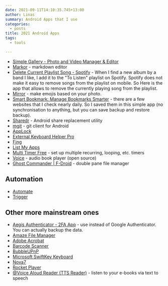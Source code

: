 ```yaml
---
date: 2021-09-11T14:10:35.745+13:00
author: Linas
summary: Android Apps that I use
categories:
  - posts
title: 2021 Android Apps
tags:
  - tools

---
```


* [Simple Gallery - Photo and Video Manager & Editor](https://play.google.com/store/apps/details?id=com.simplemobiletools.gallery)
* [Markor](https://play.google.com/store/apps/details?id=net.gsantner.markor) - markdown editor
* [Delete Current Playlist Song - Spotify](https://play.google.com/store/apps/details?id=net.virock.deletecurrentplaylistsong_spotify) - When I find a new album by a band I like, I add it to the "To Listen" playlist on Spotify. Spotify does not make it easy to remove songs from the playlist on mobile. So Here is the app that allows to remove the currently playing song from the playlist.
* [Mirror](https://play.google.com/store/apps/details?id=com.mirrorai.app) - make emojis based on your photo.
* [Smart Bookmark: Manage Bookmarks Smarter](https://play.google.com/store/apps/details?id=com.fangleness.smartbookmark) - there are a few websites that I check nearly daily. So I saved them in this simple app (no synchronisation to anything, but you can save backup and restore backup).
* [Sharedr](https://play.google.com/store/apps/details?id=com.rejh.sharedr) - Android share replacement utility
* [mgit](https://play.google.com/store/apps/details?id=com.manichord.mgit) - git client for Android
* [AppLock](https://play.google.com/store/apps/details?id=com.sp.protector.free)
* [External Keyboard Helper Pro](https://play.google.com/store/apps/details?id=com.apedroid.hwkeyboardhelper)
* [Fing](https://play.google.com/store/apps/details?id=com.overlook.android.fing)
* [List My Apps](https://play.google.com/store/apps/details?id=de.onyxbits.listmyapps)
* [Multi Timer Free](https://play.google.com/store/apps/details?id=org.catfantom.multitimerfree) - set up multiple recurring, looping, etc. timers
* [Voice](https://play.google.com/store/apps/details?id=de.ph1b.audiobook) - audio book player (open source)
* [Ghost Commander | F-Droid](https://f-droid.org/en/packages/com.ghostsq.commander/) - double pane file manager

## Automation
* [Automate](https://play.google.com/store/apps/details?id=com.llamalab.automate) 
* [Trigger](https://play.google.com/store/apps/details?id=com.jwsoft.nfcactionlauncher) 

## Other more mainstream ones
* [Aegis Authenticator - 2FA App](https://play.google.com/store/apps/details?id=com.beemdevelopment.aegis) - use instead of Google Authenticator. You can actually backup the data.
* [Amaze File Manager](https://play.google.com/store/apps/details?id=com.amaze.filemanager)
* [Adobe Acrobat](https://play.google.com/store/apps/details?id=com.adobe.reader) 
* [Barcode Scanner](https://play.google.com/store/apps/details?id=com.google.zxing.client.android) 
* [BubbleUPnP](https://play.google.com/store/apps/details?id=com.bubblesoft.android.bubbleupnp) 
* [Microsoft SwiftKey Keyboard](https://play.google.com/store/apps/details?id=com.touchtype.swiftkey) 
* [Nova7](https://play.google.com/store/apps/details?id=com.teslacoilsw.launcher) 
* [Rocket Player](https://play.google.com/store/apps/details?id=com.jrtstudio.AnotherMusicPlayer)
* [@Voice Aloud Reader (TTS Reader)](https://play.google.com/store/apps/details?id=com.hyperionics.avar&gl=US) - listen to your e-books via text to speech
